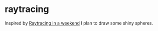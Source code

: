 # raytracing
Inspired by [Raytracing in a weekend](https://raytracing.github.io/books/RayTracingInOneWeekend.html#outputanimage/theppmimageformat) I plan to draw some shiny spheres.



